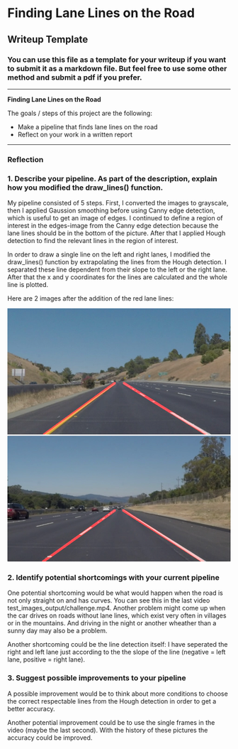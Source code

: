 # **Finding Lane Lines on the Road** 

## Writeup Template

### You can use this file as a template for your writeup if you want to submit it as a markdown file. But feel free to use some other method and submit a pdf if you prefer.

---

**Finding Lane Lines on the Road**

The goals / steps of this project are the following:
* Make a pipeline that finds lane lines on the road
* Reflect on your work in a written report


[//]: # (Image References)

[image1]: ./test_images_output/solidYellowCurve2.jpg "solidYellowCurve2.jpg"
[image2]: ./test_images_output/solidWhiteRight.jpg "solidWhiteRight.jpg"

---

### Reflection

### 1. Describe your pipeline. As part of the description, explain how you modified the draw_lines() function.

My pipeline consisted of 5 steps. First, I converted the images to grayscale, then I applied Gaussion smoothing before
using Canny edge detection, which is useful to get an image of edges. I continued to define a region of interest in the
edges-image from the Canny edge detection because the lane lines should be in the bottom of the picture. After that
I applied Hough detection to find the relevant lines in the region of interest.

In order to draw a single line on the left and right lanes, I modified the draw_lines() function by extrapolating the
lines from the Hough detection. I separated these line dependent from their slope to the left or the right lane. After that the
x and y coordinates for the lines are calculated and the whole line is plotted.

Here are 2 images after the addition of the red lane lines:

![solidYellowCurve2][image1]
![solidWhiteRight][image2]


### 2. Identify potential shortcomings with your current pipeline


One potential shortcoming would be what would happen when the road is not only straight on and has curves. You can see this in the last video
test_images_output/challenge.mp4. Another problem might come up when the car drives on roads without lane lines, which exist very often in villages or in the mountains. And driving in the night or another wheather than a sunny day may also be a problem.

Another shortcoming could be the line detection itself: I have seperated the right and left lane just according to the the slope of the line (negative = left lane, positive = right lane).


### 3. Suggest possible improvements to your pipeline

A possible improvement would be to think about more conditions to choose the correct respectable lines from the Hough detection in order to get a better accuracy.

Another potential improvement could be to use the single frames in the video (maybe the last second). With the history of these pictures the accuracy could be improved.

